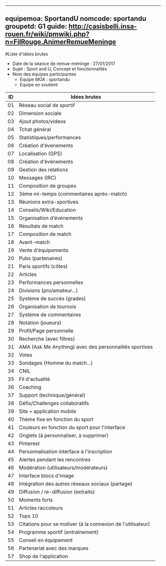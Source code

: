 
---
equipemoa: SportandU
nomcode: sportandu
groupetd: G1
guide: http://casisbelli.insa-rouen.fr/wiki/pmwiki.php?n=FilRouge.AnimerRemueMeninge
---


#Liste d'idées brutes
- Date de la séance de remue-méninge : 27/01/2017
- Sujet : Sport and U, Concept et fonctionnalités
- Nom des équipes participantes
  - Equipe MOA : sportandu
  - Equipe en soutient

| ID 	| Idées brutes 	|
|----	|--------------	|
|  01  	|         Réseau social de sportif     	|
|  02  	|        Dimension sociale      	|
|   03 	|      Ajout photos/videos        	|
|   04 	|        Tchat général      	|
|   05 	|        Statistiques/performances      	|
|  06  	|        Création d'évenements      	|
|  07  	|       Localisation (GPS)       	|
|    08   |            Création d'évènements                     |
|   09    |          Gestion des relations                       |
|   10    |        Messages (IRC)                         |
|   11    |          Composition de groupes                       |
|  12     |     3ème mi-temps (commentaires après-match)                            |
|   13    |              Réunions extra-sportives                   |
|   14    |              Conseils/Wiki/Education                   |
|  15      |        Organisation d'évènements                         |
|  16     |          Résultats de match                       |
|  17     |           Composition de match                      |
|   18    |        Avant-match                         |
|   19    |             Vente d'équipements                    |
|  20     |                Pubs (partenaires)                 |
|    21   |          Paris sportifs (côtes)                       |
|  22     |        Articles                          |
|  23     |         Performances personnelles                        |
|   24    |           Divisions (pro/amateur...)                      |
|   25    |           Système de succès (grades)                      |
|    26   |        Organisation de tournois                         |
|   27    |          Système de commentaires                       |
|   28    |          Notation (joueurs)                       |
|   29    |            Profil/Page personnelle                     |
|   30    |          Recherche (avec filtres)                       |
|    31   |        AMA (Ask Me Anything) avec des personnalités sportives                         |
|    32   |           Votes                      |
|  33     |         Sondages (Homme du match...)                        |
|  34     |             CNIL                    |
|   35    |            Fil d'actualité                     |
|  36     |         Coaching                        |
|  37     |          Support (technique/général)                       |
|  38     |       Défis/Challenges collaboratifs                          |
|  39     |         Site + application mobile                        |
|  40     |         Thème fixe en fonction du sport                        |
|  41     |         Couleurs en fonction du sport pour l'interface                        |
|  42     |            Onglets (à personnaliser, à supprimer)                     |
|  43     |         Pinterest                        |
|  44     |          Personnalisation interface à l'inscription                       |
|  45     |           Alertes pendant les rencontres                      |
|  46     |         Modération (utilisateurs/modérateurs)                        |
|  47     |         Interface blocs d'image                        |
|  48     |       Intégration des autres réseaux sociaux (partage)                          |
|  49     |       Diffusion / re-diffusion (extraits)                          |
|  50     |       Moments forts                          |
|  51     |        Articles raccoleurs                       |
|  52     |        Tops 10                         |
|  53     |      Citations pour se motiver (à la connexion de l'utilisateur)                           |
|  54     |      Programme sportif (entraînement)                           |
|  55     |      Conseil en équipement                          |
|  56     |      Partenariat avec des marques                           |
|  57     |      Shop de l'application                           |







